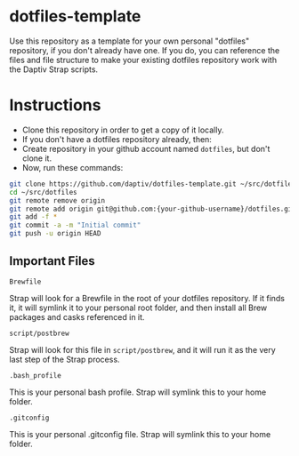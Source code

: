 dotfiles-template
=================

Use this repository as a template for your own personal "dotfiles" repository, if you don't already have one.  If you do, you can reference the files and file structure to make your existing dotfiles repository work with the Daptiv Strap scripts.

# Instructions
* Clone this repository in order to get a copy of it locally.
* If you don't have a dotfiles repository already, then:
*  Create repository in your github account named `dotfiles`, but don't clone it.
*  Now, run these commands:

```bash
git clone https://github.com/daptiv/dotfiles-template.git ~/src/dotfiles
cd ~/src/dotfiles
git remote remove origin
git remote add origin git@github.com:{your-github-username}/dotfiles.git
git add -f *
git commit -a -m "Initial commit"
git push -u origin HEAD
```


## Important Files
`Brewfile`

Strap will look for a Brewfile in the root of your dotfiles repository.  If it finds it, it will symlink it to your personal root folder, and then install all Brew packages and casks referenced in it.

`script/postbrew`

Strap will look for this file in `script/postbrew`, and it will run it as the very last step of the Strap process.

`.bash_profile`

This is your personal bash profile.  Strap will symlink this to your home folder.

`.gitconfig`

This is your personal .gitconfig file.  Strap will symlink this to your home folder.
